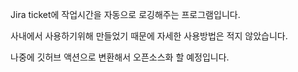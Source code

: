 Jira ticket에 작업시간을 자동으로 로깅해주는 프로그램입니다.

사내에서 사용하기위해 만들었기 때문에 자세한 사용방법은 적지 않았습니다. 

나중에 깃허브 액션으로 변환해서 오픈소스화 할 예정입니다.